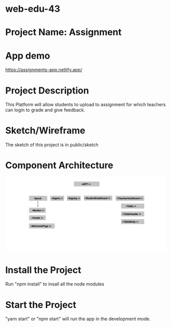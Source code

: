 # web-edu-43

# Project Name: Assignment

# App demo

https://assignments-app.netlify.app/

# Project Description

This Platform will allow students to upload to assignment for which teachers can login to grade and give feedback.

# Sketch/Wireframe

The sketch of this project is in public/sketch

# Component Architecture

![alt project wireframe](https://raw.githubusercontent.com/is-ma-eel/web-edu-43/main/Component_Architecture.png)

# Install the Project

Run "npm install" to insall all the node modules

# Start the Project

"yarn start" or "npm start" will run the app in the development mode.
